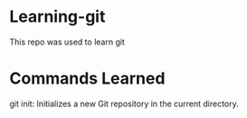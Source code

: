 # Learning-git
This repo was used to learn git

# Commands Learned
git init: Initializes a new Git repository in the current directory.
